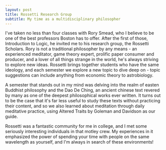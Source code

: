 ```yaml
---
layout: post
title: Rossetti Research Group
subtitle: My time as a multidisciplinary philosopher
---
```

I've taken no less than four classes with Rory Smead, who I believe to be one of the best professors Boston has to offer. After the first of those, Introduction to Logic, he invited me to his research group, the Rossetti Scholars. Rory is not a traditional philosopher by any means - an experienced meditator, game theory expert, prolific paper consumer and producer, and a lover of all things strange in the world, he's always striving to explore new ideas. Rossetti brings together students who have the same ideology, and each semester we explore a new topic to dive deep on - topic suggestions can include anything from economic theory to astrobiology. 

A semester that stands out in my mind was delving into the realm of easten Buddhist philosophy and the Dao De Ching, an ancient chinese text revered by many as one of the deepest philosophical works ever written. It turns out to be the case that it's far less useful to study these texts without practicing their content, and so we also learned about meditation through daily meditative practice, using Altered Traits by Goleman and Davidson as our guide. 

Rossetti was a fantastic community for me in college, and I met some seriously interesting individuals in that motley crew. My experiences in it emphasized the power of spending your time with people on the same wavelength as yourself, and I'm always in search of these environments!